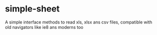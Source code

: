 # simple-sheet
A simple interface methods to read xls, xlsx ans csv files, compatible with old navigators like ie8 ans moderns too
